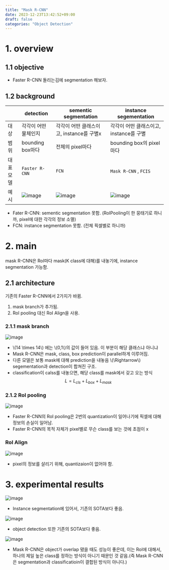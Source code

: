 ```yaml
---
title: "Mask R-CNN"
date: 2023-12-23T13:42:52+09:00
draft: false
categories: "Object Detection"
---
```




# 1. overview

## 1.1 objective
- Faster R-CNN 돌리는김에 segmentation 해보자.
## 1.2 background

|           | detection                             | sementic segmentation                | instance segementation |
| --------- | ------------------------------------- | ------------------------------------ | ---------------------- |
| 대상      |각각이 어떤 물체인지 | 각각이 어떤 클래스이고, instance를 구별x                   |          각각이 어떤 클래스이고, instance를 구별          |
| 범위      | bounding box마다                      | 전체의 pixel마다                       |            bounding box의 pixel마다            |
| 대표 모델 | `Faster R-CNN`                          | `FCN`                                  |             `Mask R-CNN` , `FCIS`          |
|     예시      | ![image](https://github.com/ownvoy/ownogatari/assets/96481582/5055728a-5f85-4229-89dc-f69a23ab74d6) |![image](https://github.com/ownvoy/ownogatari/assets/96481582/f92c0342-3950-4b65-9a6b-fec20e00efa6) |          ![image](https://github.com/ownvoy/ownogatari/assets/96481582/acd1d993-1a08-48c1-b019-b4927ba94459)          |

- Fater R-CNN: sementic segmentation 못함. (RoIPooling이 한 뭉태기로 하니까, pixel에 대한 각각의 정보 소멸)
- FCN: instance segmentation 못함. (전체 픽셀별로 하니까)

# 2. main

mask R-CNN은 RoI마다 mask(K class에 대해)를 내놓기에, instance segmentation 가능함. 
## 2.1 architecture
기존의 Faster R-CNN에서 2가지가 바뀜.
1. mask branch가 추가됨.
2. RoI pooling 대신 RoI Align을 사용.

### 2.1.1 mask branch
![image](https://github.com/ownvoy/ownogatari/assets/96481582/979027ef-175a-499d-8302-cfa001f3fd00)

- \\(14 \times 14\\) 에는 \\(0,1\\)의 값이 들어 있음. 이 부분이 해당 클래스냐 아니냐
- Mask R-CNN은 mask, class, box prediction이 parallel하게 이루어짐.
- 다른 모델은 보통 mask에 대해 prediction을 내놓음 \\(\Rightarrow\\) segementation과 detection이 합쳐진 구조.
- classification이  calss를 내놓으면, 해당 class를 mask에서 갖고 오는 방식
$$L=L_{c l s}+L_{b o x}+L_{m a s k}$$
### 2.1.2 RoI pooling
![image](https://github.com/ownvoy/ownogatari/assets/96481582/bcf04bd6-b5cb-463e-bbec-434f0e100805)

- Faster R-CNN의 RoI pooling은 2번의 quantization이 일어나기에 픽셀에 대해 정보의 손실이 일어남.
- Faster R-CNN의 목적 자체가 pixel별로 무슨 class를 보는 것에 초점이 x
### RoI Align
![image](https://github.com/ownvoy/ownogatari/assets/96481582/63e96397-59c4-4e5a-8a5d-74b211c63465)
- pixel의 정보를 살리기 위해, quantizaion이 없어야 함.


# 3. experimental results

![image](https://github.com/ownvoy/ownogatari/assets/96481582/8ed2d5ea-dfb7-456a-9a9f-334b467311b4)

- Instance segmentation에 있어서, 기존의 SOTA보다 좋음.

![image](https://github.com/ownvoy/ownogatari/assets/96481582/5400579c-d0dd-4b61-b830-8fec2e131821)
- object detection 또한 기존의 SOTA보다 좋음.

![image](https://github.com/ownvoy/ownogatari/assets/96481582/79165c75-45ee-493b-89cf-e6737aa34801)
- Mask R-CNN은 object가 overlap 됐을 때도 성능이 좋은데, 이는 RoI에 대해서, 하나의 제일 높은 class를 정하는 방식이 아니기 때문인 것 같음.(즉 Mask R-CNN은 segmentation과 classificatioin이 결합된 방식이 아니다.)

